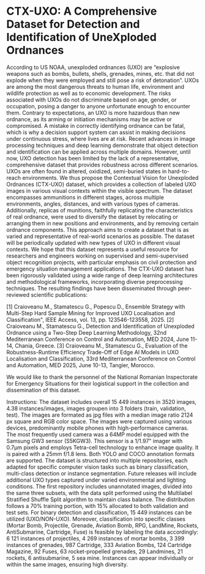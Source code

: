 # CTX-UXO: A Comprehensive Dataset for Detection and Identification of UneXploded Ordnances

According to US NOAA, unexploded ordnances (UXO) are “explosive weapons such as bombs, bullets, shells, grenades, mines, etc. that did not explode when they were employed and still pose a risk of detonation”. UXOs are among the most dangerous threats to human life, environment and wildlife protection as well as to economic development. The risks associated with UXOs do not discriminate based on age, gender, or occupation, posing a danger to anyone unfortunate enough to encounter them. Contrary to expectations, an UXO is more hazardous than new ordnance, as its arming or initiation mechanisms may be active or compromised. A mistake in correctly identifying ordnance can be fatal, which is why a decision support system can assist in making decisions under continuous stress, where lives are at risk. Recent advances in image processing techniques and deep learning demonstrate that object detection and identification can be applied across multiple domains. However, until now, UXO detection has been limited by the lack of a representative, comprehensive dataset that provides robustness across different scenarios. UXOs are often found in altered, oxidized, semi-buried states in hard-to-reach environments.
We thus propose the Contextual Vision for Unexploded Ordnances (CTX-UXO) dataset, which provides a collection of labeled UXO images in various visual contexts within the visible spectrum. The dataset encompasses ammunitions in different stages, across multiple environments, angles, distances, and with various types of cameras. Additionally, replicas of munitions, faithfully replicating the characteristics of real ordnance, were used to diversify the dataset by relocating or arranging them in new positions and environments, and by removing certain ordnance components. This approach aims to create a dataset that is as varied and representative of real-world scenarios as possible. The dataset will be periodically updated with new types of UXO in different visual contexts.
We hope that this dataset represents a useful resource for researchers and engineers working on supervised and semi-supervised object recognition projects, with particular emphasis on civil protection and emergency situation management applications.
The CTX-UXO dataset has been rigorously validated using a wide range of deep learning architectures and methodological frameworks, incorporating diverse preprocessing techniques. The resulting findings have been disseminated through peer-reviewed scientific publications:

[1] Craioveanu M., Stamatescu G., Popescu D., Ensemble Strategy with Multi-Step Hard Sample Mining for Improved UXO Localisation and Classification", IEEE Access, vol. 13, pp. 123546-123558, 2025. 
[2] Craioveanu M., Stamatescu G., Detection and Identification of Unexploded Ordnance using a Two-Step Deep Learning Methodology, 32nd Mediterranean Conference on Control and Automation, MED 2024, June 11-14, Chania, Greece.
[3] Craioveanu M., Stamatescu G., Evaluation of the Robustness-Runtime Efficiency Trade-Off of Edge AI Models in UXO Localisation and Classification, 33rd Mediterranean Conference on Control and Automation, MED 2025, June 10-13, Tangier, Morocco.

We would like to thank the personnel of the National Romanian Inspectorate for Emergency Situations for their logistical support in the collection and dissemination of this dataset.

Instructions:
The dataset includes overall 15 449 instances in 3520 images, 4.38 instances/images, images groupen into 3 folders (train, validation, test). The images are formated as jpg files with a median image ratio 2124 px square and RGB color space. The images were captured using various devices, predominantly mobile phones with high-performance cameras. The most frequently used camera was a 64MP model equipped with the Samsung GW3 sensor (S5KGW3). This sensor is a 1/1.97" imager with 0.7µm pixels and employs Tetra-cell technology to enhance image quality. It is paired with a 25mm f/1.8 lens. 
Both YOLO and COCO annotation formats are supported. The dataset is structured into multiple repositories, each adapted for specific computer vision tasks such as binary classification, multi-class detection or instance segmentation. Future releases will include additional UXO types captured under varied environmental and lighting conditions.
The first repository includes unannotated images, divided into the same three subsets, with the data split performed using the Multilabel Stratified Shuffle Split algorithm to maintain class balance. The distribution follows a 70% training portion, with 15% allocated to both validation and test sets.
For binary detection and classification, 15 449 instances can be utilized (UXO/NON-UXO). Moreover, classification into specific classes (Mortar Bomb, Projectile, Grenade, Aviation Bomb, RPG, LandMine, Rockets, AntiSubmarine, Cartridge, Fuse) is feasible by labeling the data accordingly: 6 121 instances of projectiles, 4 269 instances of mortar bombs, 3 399 instances of grenades, 987 Cartridge, 333 Aviation Bombs, 124 Cartridge Magazine, 92 Fuses, 63 rocket-propelled grenades, 29 Landmines, 21 rockets,  6 antisubmarine, 5 sea mine. Instances can appear individually or within the same images, ensuring high diversity.

